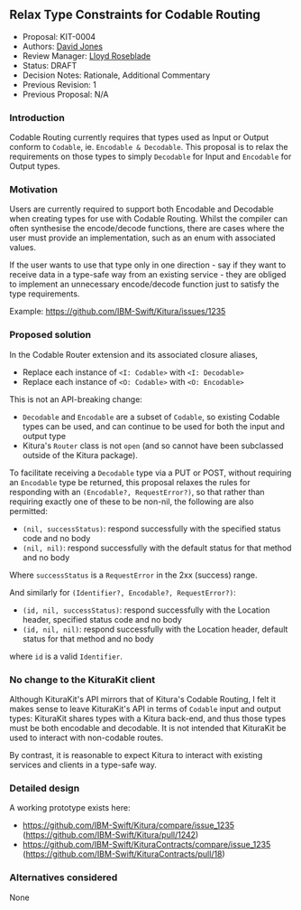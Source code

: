 ## Relax Type Constraints for Codable Routing
* Proposal: KIT-0004
* Authors: [David Jones](https://github.com/djones6)
* Review Manager: [Lloyd Roseblade](https://github.com/lroseblade)
* Status: DRAFT
* Decision Notes: Rationale, Additional Commentary
* Previous Revision: 1
* Previous Proposal: N/A

### Introduction
Codable Routing currently requires that types used as Input or Output conform to `Codable`, ie. `Encodable & Decodable`. This proposal is to relax the requirements on those types to simply `Decodable` for Input and `Encodable` for Output types.

### Motivation
Users are currently required to support both Encodable and Decodable when creating types for use with Codable Routing. Whilst the compiler can often synthesise the encode/decode functions, there are cases where the user must provide an implementation, such as an enum with associated values.

If the user wants to use that type only in one direction - say if they want to receive data in a type-safe way from an existing service - they are obliged to implement an unnecessary encode/decode function just to satisfy the type requirements.

Example: https://github.com/IBM-Swift/Kitura/issues/1235

### Proposed solution
In the Codable Router extension and its associated closure aliases,
- Replace each instance of `<I: Codable>` with `<I: Decodable>`
- Replace each instance of `<O: Codable>` with `<O: Encodable>`

This is not an API-breaking change:
- `Decodable` and `Encodable` are a subset of `Codable`, so existing Codable types can be used, and can continue to be used for both the input and output type
- Kitura's `Router` class is not `open` (and so cannot have been subclassed outside of the Kitura package).

To facilitate receiving a `Decodable` type via a PUT or POST, without requiring an `Encodable` type be returned, this proposal relaxes the rules for responding with an `(Encodable?, RequestError?)`, so that rather than requiring exactly one of these to be non-nil, the following are also permitted:
- `(nil, successStatus)`: respond successfully with the specified status code and no body
- `(nil, nil)`: respond successfully with the default status for that method and no body

Where `successStatus` is a `RequestError` in the 2xx (success) range.

And similarly for `(Identifier?, Encodable?, RequestError?)`:
- `(id, nil, successStatus)`: respond successfully with the Location header, specified status code and no body
- `(id, nil, nil)`: respond successfully with the Location header, default status for that method and no body

where `id` is a valid `Identifier`.

### No change to the KituraKit client
Although KituraKit's API mirrors that of Kitura's Codable Routing, I felt it makes sense to leave KituraKit's API in terms of `Codable` input and output types: KituraKit shares types with a Kitura back-end, and thus those types must be both encodable and decodable. It is not intended that KituraKit be used to interact with non-codable routes.

By contrast, it is reasonable to expect Kitura to interact with existing services and clients in a type-safe way.

### Detailed design
A working prototype exists here:
- https://github.com/IBM-Swift/Kitura/compare/issue_1235 (https://github.com/IBM-Swift/Kitura/pull/1242)
- https://github.com/IBM-Swift/KituraContracts/compare/issue_1235 (https://github.com/IBM-Swift/KituraContracts/pull/18)

### Alternatives considered
None
